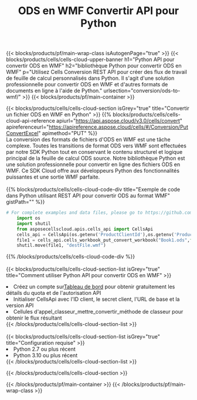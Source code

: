 ﻿---
title:  ODS en WMF Convertir API pour Python
description:  API Cloud et SDK pour Microsoft Excel et OpenOffice Calc. Convertir une feuille de calcul en un autre format de fichier.
url: /fr/python/conversion/ods-to-wmf/
---
{{< blocks/products/pf/main-wrap-class isAutogenPage="true" >}}
{{< blocks/products/cells/cells-cloud-upper-banner h1="Python API pour convertir ODS en WMF" h2="bibliothèque Python pour convertir ODS en WMF" p="Utilisez Cells Conversion REST API pour créer des flux de travail de feuille de calcul personnalisés dans Python. Il s\'agit d\'une solution professionnelle pour convertir ODS en WMF et d\'autres formats de documents en ligne à l\'aide de Python." urlsection="conversion/ods-to-wmf/" >}}
{{< blocks/products/pf/main-container >}}

{{< blocks/products/cells/cells-cloud-section isGrey="true" title="Convertir un fichier ODS en WMF en Python" >}}
{{% blocks/products/cells/cells-cloud-api-reference apiurl="https://api.aspose.cloud/v3.0/cells/convert" apireferenceurl="https://apireference.aspose.cloud/cells/#/Conversion/PutConvertExcel" apimethod="PUT" %}}
<br/>
La conversion des formats de fichiers d'ODS en WMF est une tâche complexe. Toutes les transitions de format ODS vers WMF sont effectuées par notre SDK Python tout en conservant le contenu structurel et logique principal de la feuille de calcul ODS source. Notre bibliothèque Python est une solution professionnelle pour convertir en ligne des fichiers ODS en WMF. Ce SDK Cloud offre aux développeurs Python des fonctionnalités puissantes et une sortie WMF parfaite.
<br/>
<br/>
{{% blocks/products/cells/cells-cloud-code-div title="Exemple de code dans Python utilisant REST API pour convertir ODS au format WMF" gistPath="" %}}
 
```python
# For complete examples and data files, please go to https://github.com/aspose-cells-cloud/aspose-cells-cloud-python/
    import os
    import shutil
    from asposecellscloud.apis.cells_api import CellsApi
    cells_api = CellsApi(os.getenv('ProductClientId'),os.getenv('ProductClientSecret'))
    file1 = cells_api.cells_workbook_put_convert_workbook("Book1.ods",format="wmf")
    shutil.move(file1, "destFile.wmf")     
```
 
{{% /blocks/products/cells/cells-cloud-code-div %}}
<br/>
<br/>
{{< blocks/products/cells/cells-cloud-section-list isGrey="true" title="Comment utiliser Python API pour convertir ODS en WMF" >}}
<li> Créez un compte sur<a href="https://dashboard.aspose.cloud/">Tableau de bord</a> pour obtenir gratuitement les détails du quota et de l'autorisation API</li>
<li>Initialiser CellsApi avec l'ID client, le secret client, l'URL de base et la version API</li>
<li>Cellules d'appel_classeur_mettre_convertir_méthode de classeur pour obtenir le flux résultant</li>
{{< /blocks/products/cells/cells-cloud-section-list >}}
<br/>
<br/>
{{< blocks/products/cells/cells-cloud-section-list isGrey="true" title="Configuration requise" >}}
<li>Python 2.7 ou plus récent</li>
<li>Python 3.10 ou plus récent</li>
{{< /blocks/products/cells/cells-cloud-section-list >}}

{{< /blocks/products/cells/cells-cloud-section >}}

{{< /blocks/products/pf/main-container >}}
{{< /blocks/products/pf/main-wrap-class >}}
